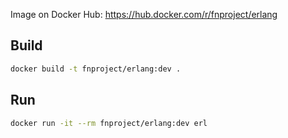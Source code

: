 Image on Docker Hub: https://hub.docker.com/r/fnproject/erlang

## Build

```sh
docker build -t fnproject/erlang:dev .
```

## Run

```sh
docker run -it --rm fnproject/erlang:dev erl
```
